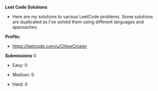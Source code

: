 **Leet Code Solutions**

- Here are my solutions to various LeetCode problems. Some solutions are duplicated as I've solved them using different languages and approaches.

**Profile:**

- https://leetcode.com/u/ChloeCrozier


**Submissions** 0
- Easy: 0


- Medium: 0


- Hard: 0